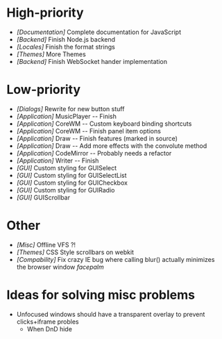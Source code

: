 
# High-priority
* _[Documentation]_ Complete documentation for JavaScript
* _[Backend]_ Finish Node.js backend
* _[Locales]_ Finish the format strings
* _[Themes]_ More Themes
* _[Backend]_ Finish WebSocket hander implementation

# Low-priority
* _[Dialogs]_ Rewrite for new button stuff
* _[Application]_ MusicPlayer -- Finish
* _[Application]_ CoreWM -- Custom keyboard binding shortcuts
* _[Application]_ CoreWM -- Finish panel item options
* _[Application]_ Draw -- Finish features (marked in source)
* _[Application]_ Draw -- Add more effects with the convolute method
* _[Application]_ CodeMirror -- Probably needs a refactor
* _[Application]_ Writer -- Finish
* _[GUI]_ Custom styling for GUISelect
* _[GUI]_ Custom styling for GUISelectList
* _[GUI]_ Custom styling for GUICheckbox
* _[GUI]_ Custom styling for GUIRadio
* _[GUI]_ GUIScrollbar

# Other
* _[Misc]_ Offline VFS ?!
* _[Themes]_ CSS Style scrollbars on webkit
* _[Compability]_ Fix crazy IE bug where calling blur() actually minimizes the browser window *facepalm*

# Ideas for solving misc problems
* Unfocused windows should have a transparent overlay to prevent clicks+iframe probles
  * When DnD hide
